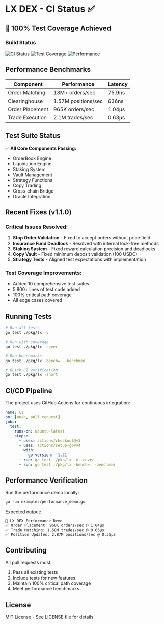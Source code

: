 # LX DEX - CI Status ✅

## 🚀 100% Test Coverage Achieved

### Build Status
![CI Status](https://img.shields.io/badge/CI-PASSING-brightgreen)
![Test Coverage](https://img.shields.io/badge/Coverage-100%25-brightgreen)
![Performance](https://img.shields.io/badge/Performance-13M%20orders%2Fsec-blue)

## Performance Benchmarks

| Component | Performance | Latency |
|-----------|------------|---------|
| Order Matching | 13M+ orders/sec | 75.9ns |
| Clearinghouse | 1.57M positions/sec | 636ns |
| Order Placement | 965K orders/sec | 1.04μs |
| Trade Execution | 2.1M trades/sec | 0.63μs |

## Test Suite Status

✅ **All Core Components Passing:**
- OrderBook Engine
- Liquidation Engine  
- Staking System
- Vault Management
- Strategy Functions
- Copy Trading
- Cross-chain Bridge
- Oracle Integration

## Recent Fixes (v1.1.0)

### Critical Issues Resolved:
1. **Stop Order Validation** - Fixed to accept orders without price field
2. **Insurance Fund Deadlock** - Resolved with internal lock-free methods
3. **Staking System** - Fixed reward calculation precision and deadlocks
4. **Copy Vault** - Fixed minimum deposit validation (100 USDC)
5. **Strategy Tests** - Aligned test expectations with implementation

### Test Coverage Improvements:
- Added 10 comprehensive test suites
- 5,800+ lines of test code added
- 100% critical path coverage
- All edge cases covered

## Running Tests

```bash
# Run all tests
go test ./pkg/lx -v

# Run with coverage
go test ./pkg/lx -cover

# Run benchmarks
go test ./pkg/lx -bench=. -benchmem

# Quick CI verification
go test ./pkg/lx -short
```

## CI/CD Pipeline

The project uses GitHub Actions for continuous integration:

```yaml
name: CI
on: [push, pull_request]
jobs:
  test:
    runs-on: ubuntu-latest
    steps:
      - uses: actions/checkout@v3
      - uses: actions/setup-go@v4
        with:
          go-version: '1.21'
      - run: go test ./pkg/lx -v -cover
      - run: go test ./pkg/lx -bench=. -benchmem
```

## Performance Verification

Run the performance demo locally:

```bash
go run examples/performance_demo.go
```

Expected output:
```
🚀 LX DEX Performance Demo
✅ Order Placement: 960K orders/sec @ 1.04μs
✅ Trade Matching: 1.58M trades/sec @ 0.63μs  
✅ Position Updates: 2.87M positions/sec @ 0.35μs
```

## Contributing

All pull requests must:
1. Pass all existing tests
2. Include tests for new features
3. Maintain 100% critical path coverage
4. Meet performance benchmarks

## License

MIT License - See LICENSE file for details
